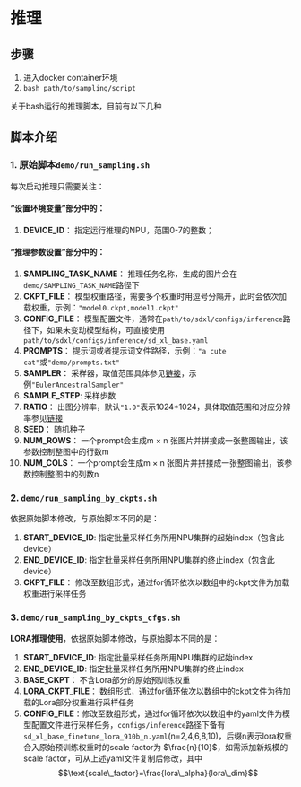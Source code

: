 # 推理

## 步骤

1. 进入docker container环境
2. `bash path/to/sampling/script`

关于bash运行的推理脚本，目前有以下几种

## 脚本介绍
### 1. 原始脚本`demo/run_sampling.sh`

每次启动推理只需要关注：

#### “设置环境变量”部分中的：
1.  **DEVICE_ID**： 指定运行推理的NPU，范围0-7的整数；

#### “推理参数设置”部分中的：
1. **SAMPLING_TASK_NAME**：
推理任务名称，生成的图片会在`demo/SAMPLING_TASK_NAME`路径下
2. **CKPT_FILE**： 模型权重路径，需要多个权重时用逗号分隔开，此时会依次加载权重，示例：`"model0.ckpt,model1.ckpt"`
3. **CONFIG_FILE**： 模型配置文件，通常在`path/to/sdxl/configs/inference`路径下，如果未变动模型结构，可直接使用`path/to/sdxl/configs/inference/sd_xl_base.yaml`
4. **PROMPTS**： 提示词或者提示词文件路径，示例：`"a cute cat"`或`"demo/prompts.txt"`
5. **SAMPLER**： 采样器，取值范围具体参见[链接](https://github.com/mindspore-lab/mindone/blob/master/examples/stable_diffusion_xl/gm/helpers.py#L687)，示例`"EulerAncestralSampler"`
6. **SAMPLE_STEP**: 采样步数
7. **RATIO**： 出图分辨率，默认`"1.0"`表示1024*1024，具体取值范围和对应分辨率参见[链接](https://github.com/townwish4git/mindone/blob/customized/examples/stable_diffusion_xl/gm/helpers.py#L43)
7. **SEED**： 随机种子
8. **NUM_ROWS**：  一个prompt会生成m $\times$ n 张图片并拼接成一张整图输出，该参数控制整图中的行数m
9. **NUM_COLS**：  一个prompt会生成m $\times$ n 张图片并拼接成一张整图输出，该参数控制整图中的列数n


### 2. `demo/run_sampling_by_ckpts.sh`

依据原始脚本修改，与原始脚本不同的是：
1. **START_DEVICE_ID**: 指定批量采样任务所用NPU集群的起始index（包含此device）
2. **END_DEVICE_ID**: 指定批量采样任务所用NPU集群的终止index（包含此device）
3. **CKPT_FILE**： 修改至数组形式，通过for循环依次以数组中的ckpt文件为加载权重进行采样任务


### 3. `demo/run_sampling_by_ckpts_cfgs.sh`

**LORA推理使用**，依据原始脚本修改，与原始脚本不同的是：

1. **START_DEVICE_ID**: 指定批量采样任务所用NPU集群的起始index
2. **END_DEVICE_ID**: 指定批量采样任务所用NPU集群的终止index
3. **BASE_CKPT**： 不含Lora部分的原始预训练权重
4. **LORA_CKPT_FILE**： 数组形式，通过for循环依次以数组中的ckpt文件为待加载的Lora部分权重进行采样任务
5. **CONFIG_FILE**：修改至数组形式，通过for循环依次以数组中的yaml文件为模型配置文件进行采样任务，`configs/inference`路径下备有`sd_xl_base_finetune_lora_910b_n.yaml`(n=2,4,6,8,10)，后缀n表示lora权重合入原始预训练权重时的scale factor为 $\frac{n}{10}$，如需添加新规模的scale factor，可从上述yaml文件复制后修改，其中 $$\text{scale\_factor}=\frac{lora\_alpha}{lora\_dim}$$
